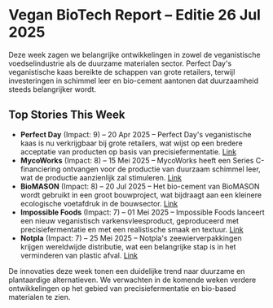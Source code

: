 # Vegan BioTech Report – Editie 26 Jul 2025

Deze week zagen we belangrijke ontwikkelingen in zowel de veganistische voedselindustrie als de duurzame materialen sector.  Perfect Day's veganistische kaas bereikte de schappen van grote retailers, terwijl investeringen in schimmel leer en bio-cement aantonen dat duurzaamheid steeds belangrijker wordt.

## Top Stories This Week

*   **Perfect Day** (Impact: 9) – 20 Apr 2025 – Perfect Day's veganistische kaas is nu verkrijgbaar bij grote retailers, wat wijst op een bredere acceptatie van producten op basis van precisiefermentatie. [Link](https://www.example.com/perfectday-cheese)
*   **MycoWorks** (Impact: 8) – 15 Mei 2025 – MycoWorks heeft een Series C-financiering ontvangen voor de productie van duurzaam schimmel leer, wat de productie aanzienlijk zal stimuleren. [Link](https://www.example.com/mycoworks-funding)
*   **BioMASON** (Impact: 8) – 20 Jul 2025 – Het bio-cement van BioMASON wordt gebruikt in een groot bouwproject, wat bijdraagt aan een kleinere ecologische voetafdruk in de bouwsector. [Link](https://www.example.com/biomason-project)
*   **Impossible Foods** (Impact: 7) – 01 Mei 2025 – Impossible Foods lanceert een nieuw veganistisch varkensvleesproduct, geproduceerd met precisiefermentatie en met een realistische smaak en textuur. [Link](https://www.example.com/impossible-pork)
*   **Notpla** (Impact: 7) – 25 Mei 2025 – Notpla's zeewierverpakkingen krijgen wereldwijde distributie, wat een belangrijke stap is in het verminderen van plastic afval. [Link](https://www.example.com/notpla-deal)

De innovaties deze week tonen een duidelijke trend naar duurzame en plantaardige alternatieven.  We verwachten in de komende weken verdere ontwikkelingen op het gebied van precisiefermentatie en bio-based materialen te zien.
